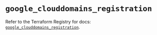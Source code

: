 # `google_clouddomains_registration`

Refer to the Terraform Registry for docs: [`google_clouddomains_registration`](https://registry.terraform.io/providers/hashicorp/google/5.27.0/docs/resources/clouddomains_registration).
